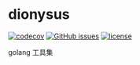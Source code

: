 # dionysus

[![codecov](https://codecov.io/gh/gowins/dionysus/branch/master/graph/badge.svg)](https://codecov.io/gh/gowins/dionysus)
[![GitHub issues](https://img.shields.io/github/issues/talkgo/night.svg?label=Issue&style=flat-square)](https://github.com/gowins/dionysus/issues)
[![license](https://img.shields.io/github/license/talkgo/night.svg?style=flat-square)](https://github.com/gowins/dionysus/blob/master/LICENSE)

golang 工具集

